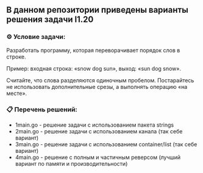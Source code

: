 ## В данном репозитории приведены варианты решения задачи l1.20  

### ⚙️ Условие задачи:  

Разработать программу, которая переворачивает порядок слов в строке.

Пример:
входная строка:
«snow dog sun»,
выход:
«sun dog snow».

Считайте, что слова разделяются одиночным пробелом. Постарайтесь не использовать дополнительные срезы, а выполнять операцию «на месте».

### 📋 Перечень решений:

- 1main.go - решение задачи с использованием пакета strings  
- 2main.go - решение задачи с использованием канала (так себе вариант)  
- 3main.go - решение задачи с использованием container/list (так себе вариант)  
- 4main.go - решение с полным и частичным реверсом (лучший вариант по памяти и производительности)  
